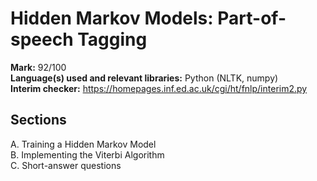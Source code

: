 # Hidden Markov Models: Part-of-speech Tagging
<b>Mark:</b> 92/100
<br>
<b>Language(s) used and relevant libraries:</b> Python (NLTK, numpy)
<br>
<b>Interim checker:</b> https://homepages.inf.ed.ac.uk/cgi/ht/fnlp/interim2.py
## Sections
A. Training a Hidden Markov Model 
<br>B. Implementing the Viterbi Algorithm
<br>C. Short-answer questions

